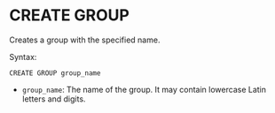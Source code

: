 # CREATE GROUP

Creates a group with the specified name.

Syntax:

```yql
CREATE GROUP group_name
```

* `group_name`: The name of the group. It may contain lowercase Latin letters and digits.
